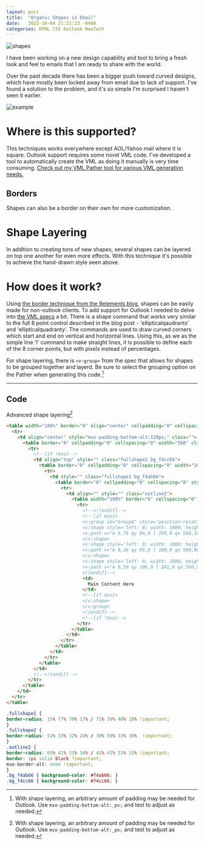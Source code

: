 ```yaml
---
layout: post
title:  "Organic Shapes in Email"
date:   2022-10-04 21:21:23 -0400
categories: HTML CSS Outlook NewTech
---
```


![shapes](../../../../../../../assets/images/shapes.png)

I have been working on a new design capability and tool to bring a fresh look and feel to emails that I am ready to share with the world.

Over the past decade there has been a bigger push toward curved designs, which have mostly been locked away from email due to lack of support. I've found a solution to the problem, and it's so simple I'm surprised I haven't seen it earlier. 

![example](../../../../../../../assets/images/organicShape-example.jpg)

# Where is this supported?

This techniques works everywhere except AOL/Yahoo mail where it is square. Outlook support requires some novel VML code. I've developed a tool to automatically create the VML as doing it manually is very time consuming. [Check out my VML Pather tool for various VML generation needs.](https://vml-pather.glitch.me/)

## Borders

Shapes can also be a border on their own for more customization.

# Shape Layering

In addition to creating tons of new shapes, several shapes can be layered on top one another for even more effects. With this technique it's possible to achieve the hand-drawn style seen above.

# How does it work?

Using [the border technique from the 9elements blog](https://9elements.com/blog/css-border-radius/), shapes can be easily made for non-outlook clients. 
To add support for Outlook I needed to delve into [the VML specs](https://www.w3.org/TR/NOTE-VML) a bit. There is a shape command that works very similar to the full 8 point control described in the blog post - 'ellipticalqaudrantx' and 'ellipticalquadranty'. The commands are used to draw curved corners which start and end on vertical and horizontal lines. Using this, as we as the simple line 'l' command to make straight lines, it is possible to define each of the 8 corner points, but with pixels instead of percentages.

For shape layering, there is `<v:group>` from the spec that allows for shapes to be grouped together and layerd. Be sure to select the grouping option on the Pather when generating this code.[^1]


[^1]: With shape layering, an arbitrary amount of padding may be needed for Outlook. Use  `mso-padding-bottom-alt:_px;` and test to adjust as needed.

---

## Code

Advanced shape layering[^1]

```html
<table width="100%" border="0" align="center" cellpadding="0" cellspacing="0" role="presentation">
  <tr>
    <td align="center" style="mso-padding-bottom-alt:120px;" class="">
      <table border="0" cellpadding="0" cellspacing="0" width="560" class="w100" style="" role="presentation">
        <tr>
          <!--[if !mso]-->
          <td align="top" style="" class="fullshape2 bg_f4cc66">
            <table border="0" cellpadding="0" cellspacing="0" width="100%" style="" role="presentation">
              <tr>
                <td style="" class="fullshape1 bg_f4ab66">
                  <table border="0" cellpadding="0" cellspacing="0" style="" role="presentation">
                    <tr>
                      <td align="" style="" class="outline2">
                        <table width="100%" border="0" cellspacing="0" cellpadding="0" role="presentation">
                          <tr>
                            <!--<![endif]-->
                            <!--[if mso]>
                            <v:group id="GroupA" style='position:relative; width: 560; height: 200;' >
                            <v:shape style='left: 0; width: 1000; height: 1000; flip:y;'  fill="true" fillcolor="#F4CC66" stroke="false" coordorigin="0 0" coordsize="560 200">
                            <v:path v="m 0,76 qy 84,0 l 269,0 qx 560,100 l 560,114 qy 129,200 l 106,200 qx 0,84 x"/>
                            </v:shape>
                            <v:shape style='left: 0; width: 1000; height: 1000; flip:y;' fill="true" fillcolor="#F4AB66" stroke="false" coordorigin="0 0" coordsize="560 200">
                            <v:path v="m 0,36 qy 95,0 l 168,0 qx 560,96 l 560,122 qy 129,200 l 84,200 qx 0,58 x"/>
                            </v:shape>
                            <v:shape style='left: 0; width: 1000; height: 1000; flip:y;' strokeweight="1" strokecolor="#000000" fill="false" coordorigin="0 0" coordsize="560 200">
                            <v:path v="m 0,50 qy 106,0 l 241,0 qx 560,96 l 560,120 qy 118,200 l 90,200 qx 0,58 x"/>
                            <![endif]-->
                            <td>
                              Main Content Here
                            </td>
                            <!--[if mso]>
                            </v:shape>
                            </v:group>
                            <![endif]-->
                            <!--[if !mso]-->
                          </tr>
                        </table>
                      </td>
                    </tr>
                  </table>
                </td>
              </tr>
            </table>
          </td>
          <!--<![endif]-->
        </tr>
      </table>
    </td>
  </tr>
</table>
```

```css
.fullshape1 {
border-radius: 15% 77% 70% 17% / 71% 39% 48% 18% !important;
}
.fullshape2 {
border-radius: 51% 33% 32% 24% / 30% 58% 33% 30%  !important;
}
.outline2 {
border-radius: 65% 41% 31% 16% / 41% 41% 51% 31% !important;
border: 1px solid black !important;
mso-border-alt: none !important;
}
.bg_f4ab66 { background-color: #f4ab66; }
.bg_f4cc66 { background-color: #f4cc66; }
```


<!-- Check out the [Jekyll docs][jekyll-docs] for more info on how to get the most out of Jekyll. File all bugs/feature requests at [Jekyll’s GitHub repo][jekyll-gh]. If you have questions, you can ask them on [Jekyll Talk][jekyll-talk].

[jekyll-docs]: https://jekyllrb.com/docs/home
[jekyll-gh]:   https://github.com/jekyll/jekyll
[jekyll-talk]: https://talk.jekyllrb.com/ -->
